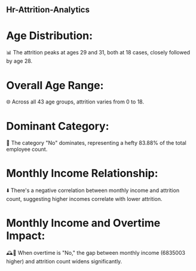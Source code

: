 ## Hr-Attrition-Analytics

# Age Distribution:

📊 The attrition peaks at ages 29 and 31, both at 18 cases, closely followed by age 28.

# Overall Age Range:

🌐 Across all 43 age groups, attrition varies from 0 to 18.

# Dominant Category:

👥 The category "No" dominates, representing a hefty 83.88% of the total employee count.

# Monthly Income Relationship:

⬇️ There's a negative correlation between monthly income and attrition count, suggesting higher incomes correlate with lower attrition.

# Monthly Income and Overtime Impact:

🕰️💼 When overtime is "No," the gap between monthly income (6835003 higher) and attrition count widens significantly.
